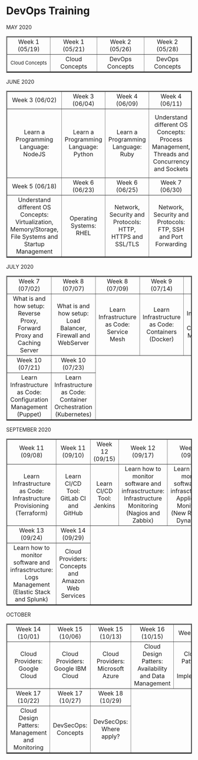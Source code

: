 # DevOps Training

MAY 2020
<table border="2">
    <tr>
        <td width=250 align=center>Week 1 (05/19)</td>
        <td width=250 align=center>Week 1 (05/21)</td>
        <td width=250 align=center>Week 2 (05/26)</td>
        <td width=250 align=center>Week 2 (05/28)</td>
    </tr>
    <tr>
        <td width=250 align=center><font size=2>Cloud Concepts</font></td>
        <td width=250 align=center>Cloud Concepts</td>
        <td width=250 align=center>DevOps Concepts</td>
        <td width=250 align=center>DevOps Concepts</td>
    </tr>
</table>

JUNE 2020
<table border="2">
    <tr>
        <td width=200 align=center>Week 3 (06/02)</td>
        <td width=200 align=center>Week 3 (06/04)</td>
        <td width=200 align=center>Week 4 (06/09)</td>
        <td width=200 align=center>Week 4 (06/11)</td>
        <td width=200 align=center>Week 5 (06/16)</td>      
    </tr>
    <tr>
        <td width=200 align=center>Learn a Programming Language: NodeJS</td>
        <td width=200 align=center>Learn a Programming Language: Python</td>
        <td width=200 align=center>Learn a Programming Language: Ruby</td>
        <td width=200 align=center>Understand different OS Concepts: Process Management, Threads and Concurrency and Sockets</td width=200 align=center>  
        <td width=200 align=center>Understand different OS Concepts: Network Concepts, Service Management and I/O Management</td> 
    </tr>
    <tr>
        <td width=200 align=center>Week 5 (06/18)</td>
        <td width=200 align=center>Week 6 (06/23)</td>
        <td width=200 align=center>Week 6 (06/25)</td>
        <td width=200 align=center>Week 7 (06/30)</td>
    </tr>
    <tr>
        <td width=200 align=center>Understand different OS Concepts: Virtualization, Memory/Storage, File Systems and Startup Management</td>
        <td width=200 align=center>Operating Systems: RHEL</td>
        <td width=200 align=center>Network, Security and Protocols: HTTP, HTTPS and SSL/TLS</td>
        <td width=200 align=center>Network, Security and Protocols: FTP, SSH and Port Forwarding</td> 
    </tr>
</table>

JULY 2020
<table border="2">
    <tr>
        <td width=200 align=center>Week 7 (07/02)</td>
        <td width=200 align=center>Week 8 (07/07)</td>
        <td width=200 align=center>Week 8 (07/09)</td>
        <td width=200 align=center>Week 9 (07/14)</td>
        <td width=200 align=center>Week 9 (07/16)</td>      
    </tr>
    <tr>
        <td width=200 align=center>What is and how setup: Reverse Proxy, Forward Proxy and Caching Server</td>
        <td width=200 align=center>What is and how setup: Load Balancer, Firewall and WebServer</td>  
        <td width=200 align=center>Learn Infrastructure as Code: Service Mesh</td> 
        <td width=200 align=center>Learn Infrastructure as Code: Containers (Docker)</td>
        <td width=200 align=center>Learn Infrastructure as Code: Configuration Management (Ansible)</td>
    </tr>
    <tr>
        <td width=200 align=center>Week 10 (07/21)</td>
        <td width=200 align=center>Week 10 (07/23)</td>                
    </tr>
    <tr>
        <td width=200 align=center>Learn Infrastructure as Code: Configuration Management (Puppet)</td>
        <td width=200 align=center>Learn Infrastructure as Code: Container Orchestration (Kubernetes)</td>
    </tr>
</table>

SEPTEMBER 2020
<table border="2">
    <tr>
        <td width=200 align=center>Week 11 (09/08)</td>
        <td width=200 align=center>Week 11 (09/10)</td>
        <td width=200 align=center>Week 12 (09/15)</td>
        <td width=200 align=center>Week 12 (09/17)</td>
        <td width=200 align=center>Week 13 (09/22)</td>      
    </tr>
    <tr>
        <td width=200 align=center>Learn Infrastructure as Code: Infrastructure Provisioning (Terraform)</td>
        <td width=200 align=center>Learn CI/CD Tool: GitLab CI and GitHub</td>
        <td width=200 align=center>Learn CI/CD Tool: Jenkins</td>
        <td width=200 align=center>Learn how to monitor software and infrasctructure: Infrastructure Monitoring (Nagios and Zabbix)</td>  
        <td width=200 align=center>Learn how to monitor software and infrasctructure: Application Monitoring (New Relic and Dynatrace)</td> 
    </tr>
    <tr>
        <td width=200 align=center>Week 13 (09/24)</td>
        <td width=200 align=center>Week 14 (09/29)</td>  
    </tr>
    <tr>
        <td width=200 align=center>Learn how to monitor software and infrasctructure: Logs Management (Elastic Stack and Splunk)</td>
        <td width=200 align=center>Cloud Providers: Concepts and Amazon Web Services</td>
    </tr>
</table>

OCTOBER
<table border="2">
    <tr>
        <td width=200 align=center>Week 14 (10/01)</td>
        <td width=200 align=center>Week 15 (10/06)</td>
        <td width=200 align=center>Week 15 (10/13)</td>
        <td width=200 align=center>Week 16 (10/15)</td>
        <td width=200 align=center>Week 16 (10/20)</td>      
    </tr>
    <tr>
        <td width=200 align=center>Cloud Providers: Google Cloud</td>
        <td width=200 align=center>Cloud Providers: Google IBM Cloud</td>
        <td width=200 align=center>Cloud Providers: Microsoft Azure</td>
        <td width=200 align=center>Cloud Design Patters: Availability and Data Management</td>  
        <td width=200 align=center>Cloud Design Patters: Design and Implemementation</td> 
    </tr>
    <tr>
        <td width=200 align=center>Week 17 (10/22)</td>
        <td width=200 align=center>Week 17 (10/27)</td>
        <td width=200 align=center>Week 18 (10/29)</td>
    </tr>
    <tr>
        <td width=200 align=center>Cloud Design Patters: Management and Monitoring</td>
        <td width=200 align=center>DevSecOps: Concepts</td>
        <td width=200 align=center>DevSecOps: Where apply?</td>
    </tr>
</table>
